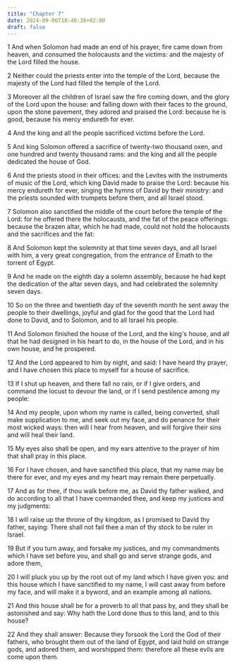 ```yaml
---
title: "Chapter 7"
date: 2024-09-06T18:40:38+02:00
draft: false
---
```




1 And when Solomon had made an end of his prayer, fire came down from heaven, and consumed the holocausts and the victims: and the majesty of the Lord filled the house.

2 Neither could the priests enter into the temple of the Lord, because the majesty of the Lord had filled the temple of the Lord.

3 Moreover all the children of Israel saw the fire coming down, and the glory of the Lord upon the house: and falling down with their faces to the ground, upon the stone pavement, they adored and praised the Lord: because he is good, because his mercy endureth for ever.

4 And the king and all the people sacrificed victims before the Lord.

5 And king Solomon offered a sacrifice of twenty-two thousand oxen, and one hundred and twenty thousand rams: and the king and all the people dedicated the house of God.

6 And the priests stood in their offices: and the Levites with the instruments of music of the Lord, which king David made to praise the Lord: because his mercy endureth for ever, singing the hymns of David by their ministry: and the priests sounded with trumpets before them, and all Israel stood.

7 Solomon also sanctified the middle of the court before the temple of the Lord: for he offered there the holocausts, and the fat of the peace offerings: because the brazen altar, which he had made, could not hold the holocausts and the sacrifices and the fat:

8 And Solomon kept the solemnity at that time seven days, and all Israel with him, a very great congregation, from the entrance of Emath to the torrent of Egypt.

9 And he made on the eighth day a solemn assembly, because he had kept the dedication of the altar seven days, and had celebrated the solemnity seven days.

10 So on the three and twentieth day of the seventh month he sent away the people to their dwellings, joyful and glad for the good that the Lord had done to David, and to Solomon, and to all Israel his people.

11 And Solomon finished the house of the Lord, and the king's house, and all that he had designed in his heart to do, in the house of the Lord, and in his own house, and he prospered.

12 And the Lord appeared to him by night, and said: I have heard thy prayer, and I have chosen this place to myself for a house of sacrifice.

13 If I shut up heaven, and there fall no rain, or if I give orders, and command the locust to devour the land, or if I send pestilence among my people:

14 And my people, upon whom my name is called, being converted, shall make supplication to me, and seek out my face, and do penance for their most wicked ways: then will I hear from heaven, and will forgive their sins and will heal their land.

15 My eyes also shall be open, and my ears attentive to the prayer of him that shall pray in this place.

16 For I have chosen, and have sanctified this place, that my name may be there for ever, and my eyes and my heart may remain there perpetually.

17 And as for thee, if thou walk before me, as David thy father walked, and do according to all that I have commanded thee, and keep my justices and my judgments:

18 I will raise up the throne of thy kingdom, as I promised to David thy father, saying: There shall not fail thee a man of thy stock to be ruler in Israel.

19 But if you turn away, and forsake my justices, and my commandments which I have set before you, and shall go and serve strange gods, and adore them,

20 I will pluck you up by the root out of my land which I have given you: and this house which I have sanctified to my name, I will cast away from before my face, and will make it a byword, and an example among all nations.

21 And this house shall be for a proverb to all that pass by, and they shall be astonished and say: Why hath the Lord done thus to this land, and to this house?

22 And they shall answer: Because they forsook the Lord the God of their fathers, who brought them out of the land of Egypt, and laid hold on strange gods, and adored them, and worshipped them: therefore all these evils are come upon them.

